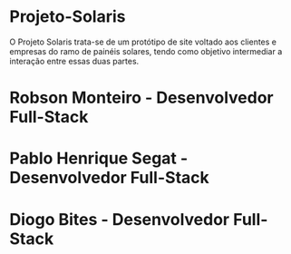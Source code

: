 # Projeto-Solaris

O Projeto Solaris trata-se de um protótipo de site voltado aos clientes e empresas do ramo de painéis solares, tendo como objetivo intermediar a interação entre essas duas partes.

# Robson Monteiro - Desenvolvedor Full-Stack
# Pablo Henrique Segat - Desenvolvedor Full-Stack
# Diogo Bites - Desenvolvedor Full-Stack


